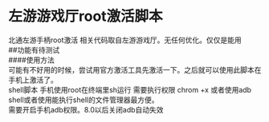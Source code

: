 # 左游游戏厅root激活脚本
  北通左游手柄root激活 相关代码取自左游游戏厅。无任何优化。仅仅是能用  
  ##功能有待测试  
  ####使用方法  
  可能有不好用的时候，尝试用官方激活工具先激活一下。之后就可以使用此脚本在手机上激活了。  
  shell脚本 手机使用root在终端里sh运行 需要执行权限 chrom +x 或者使用adb shell或者使用能执行shell的文件管理器最方便。  
  需要开启手机adb权限。8.0以后关闭adb自动失效
 
